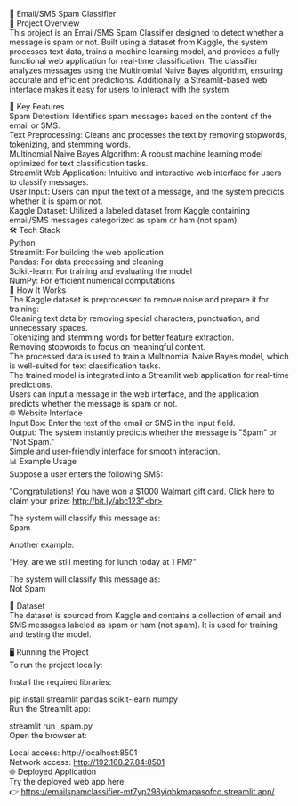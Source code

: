 📧 Email/SMS Spam Classifier <br>
📜 Project Overview<br>
This project is an Email/SMS Spam Classifier designed to detect whether a message is spam or not. Built using a dataset from Kaggle, the system processes text data, trains a machine learning model, and provides a fully functional web application for real-time classification. The classifier analyzes messages using the Multinomial Naive Bayes algorithm, ensuring accurate and efficient predictions. Additionally, a Streamlit-based web interface makes it easy for users to interact with the system.<br>

🔧 Key Features<br>
Spam Detection: Identifies spam messages based on the content of the email or SMS.<br>
Text Preprocessing: Cleans and processes the text by removing stopwords, tokenizing, and stemming words.<br>
Multinomial Naive Bayes Algorithm: A robust machine learning model optimized for text classification tasks.<br>
Streamlit Web Application: Intuitive and interactive web interface for users to classify messages.<br>
User Input: Users can input the text of a message, and the system predicts whether it is spam or not.<br>
Kaggle Dataset: Utilized a labeled dataset from Kaggle containing email/SMS messages categorized as spam or ham (not spam).<br>
🛠️ Tech Stack<br>
Python<br>
Streamlit: For building the web application<br>
Pandas: For data processing and cleaning<br>
Scikit-learn: For training and evaluating the model<br>
NumPy: For efficient numerical computations<br>
🚀 How It Works<br>
The Kaggle dataset is preprocessed to remove noise and prepare it for training:<br>
Cleaning text data by removing special characters, punctuation, and unnecessary spaces.<br>
Tokenizing and stemming words for better feature extraction.<br>
Removing stopwords to focus on meaningful content.<br>
The processed data is used to train a Multinomial Naive Bayes model, which is well-suited for text classification tasks.<br>
The trained model is integrated into a Streamlit web application for real-time predictions.<br>
Users can input a message in the web interface, and the application predicts whether the message is spam or not.<br>
🌐 Website Interface<br>
Input Box: Enter the text of the email or SMS in the input field.<br>
Output: The system instantly predicts whether the message is "Spam" or "Not Spam."<br>
Simple and user-friendly interface for smooth interaction.<br>
📊 Example Usage<br>
Suppose a user enters the following SMS:<br>

"Congratulations! You have won a $1000 Walmart gift card. Click here to claim your prize: http://bit.ly/abc123"<br>

The system will classify this message as:<br>
Spam<br>

Another example:<br>

"Hey, are we still meeting for lunch today at 1 PM?"<br>

The system will classify this message as:<br>
Not Spam<br>

💾 Dataset<br>
The dataset is sourced from Kaggle and contains a collection of email and SMS messages labeled as spam or ham (not spam). It is used for training and testing the model.<br>

🖥️ Running the Project<br>
To run the project locally:<br>

Install the required libraries:<br>



pip install streamlit pandas scikit-learn numpy <br> 
Run the Streamlit app:<br>


streamlit run _spam.py  <br>
Open the browser at:<br>

Local access: http://localhost:8501<br>
Network access: http://192.168.27.84:8501<br>
🌐 Deployed Application<br>
Try the deployed web app here:<br>
👉 https://emailspamclassifier-mt7yp298yiqbkmapasofco.streamlit.app/ 
 
